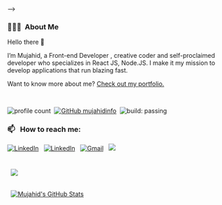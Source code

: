 <!-- ### Hi there, I'm <a href="https://mujahidislam.netlify.app">Mujahid</a> 👋
<h3>🐍 Python Lover 😍 || Motion Artist 💓</h3>
🔭 I’m currently working on <a href="https://programming-hero.com">Programming Hero</a> <br>
🌱 I’m currently learning React Js ❤ <br>
⚡ Fun fact: I love Traveling. 
<!--
**Mujahid-Developer/Mujahid-Developer** is a ✨ _special_ ✨ repository because its `README.md` (this file) appears on your GitHub profile.

Here are some ideas to get you started:

- 🔭 I’m currently working on ...
- 🌱 I’m currently learning ...
- 👯 I’m looking to collaborate on ...
- 🤔 I’m looking for help with ...
- 💬 Ask me about ...
- 📫 How to reach me: ...
- 😄 Pronouns: ...
- ⚡ Fun fact: ...
--> -->
<!-- [![Shrikanta's GitHub Banner](./assets/GitHubHeader.png)](http://shrikantamazumder.com/) -->

### 👨🏻‍💻 &nbsp;About Me

Hello there 👋

I’m Mujahid, a Front-end Developer , creative coder and self-proclaimed developer who specializes in React JS, Node.JS. I make it my mission to develop applications that run blazing fast.

Want to know more about me? [Check out my portfolio.](https://mujahidinfo.vercel.app/)

<br>

![profile count](https://komarev.com/ghpvc/?username=mujahidinfo&color=red)&nbsp;
[![GitHub mujahidinfo](https://img.shields.io/github/followers/mujahidinfo?label=follow&style=social)](https://github.com/mujahidinfo)&nbsp;
![build: passing](https://img.shields.io/badge/build-passing-success)

<!-- ### 🛠 &nbsp;Tech Stack -->
<!-- ![JavaScript](https://img.shields.io/badge/-JavaScript-05122A?style=flat&logo=javascript)&nbsp;
![React](https://img.shields.io/badge/-React-05122A?style=flat&logo=react)&nbsp;
![AdonisJS](https://img.shields.io/badge/-AsonisJS-gray)
![Swift](https://img.shields.io/badge/-Swift-05122A?style=flat&logo=swift)&nbsp;
![SwiftUI](https://img.shields.io/badge/-SwiftUI-05122A?style=flat&logo=swiftui)&nbsp;
![Dart](https://img.shields.io/badge/-Dart-05122A?style=flat&logo=Dart)&nbsp;
![Flutter](https://img.shields.io/badge/-Flutter-05122A?style=flat&logo=flutter)&nbsp;
![Bootstrap](https://img.shields.io/badge/-Bootstrap-05122A?style=flat&logo=bootstrap&logoColor=563D7C)
![HTML](https://img.shields.io/badge/-HTML-05122A?style=flat&logo=HTML5)&nbsp;
![CSS](https://img.shields.io/badge/-CSS-05122A?style=flat&logo=CSS3&logoColor=1572B6)&nbsp;
![Git](https://img.shields.io/badge/-Git-05122A?style=flat&logo=git)&nbsp;
![GitHub](https://img.shields.io/badge/-GitHub-05122A?style=flat&logo=github)&nbsp;\
![Visual Studio Code](https://img.shields.io/badge/-Visual%20Studio%20Code-05122A?style=flat&logo=visual-studio-code&logoColor=007ACC)&nbsp; -->

### 📫 &nbsp; How to reach me:

<a href="https://www.linkedin.com/in/mujahidinfo/"><img alt="LinkedIn" src="https://img.shields.io/badge/linkedin%20-%230077B5.svg?&style=flat&logo=linkedin&logoColor=white"/></a> &nbsp;
<a href="https://twitter.com/mujahid_info"><img alt="LinkedIn" src="https://img.shields.io/badge/twitter%20-%230077B5.svg?&style=flat&logo=twitter&logoColor=white"/></a> &nbsp;
<a href="mailto:mujahidulislam575@gmail.com"><img alt="Gmail" src="https://img.shields.io/badge/Gmail-D14836?style=flat&logo=gmail&logoColor=white" /></a> &nbsp;
<a href="https://instagram.com/showmujahid"><img src="https://img.shields.io/badge/-@showmujahid-E4405F?style=flat&logo=Instagram&logoColor=white"/></a> &nbsp;

<!-- ## &#x1f4c8; GitHub Stats -->

<br>

<a href="https://github.com/mujahidinfo">
  <img align="center" style="margin:0.5rem;" src="https://github-readme-stats.vercel.app/api/top-langs/?username=mujahidinfo&hide=html,css&title_color=ffffff&text_color=c9cacc&icon_color=4AB197&bg_color=1A2B34" />
</a>

<br>
<br>

<a href="https://github.com/mujahidinfo">
  <img align="center" style="margin:0.5rem; align:right;" src="https://github-readme-stats.vercel.app/api?username=mujahidinfo&show_icons=true&line_height=27&count_private=true&title_color=ffffff&text_color=c9cacc&icon_color=4AB097&bg_color=1A2B34" alt="Mujahid's GitHub Stats" />
</a>

<br>

<!--
💡 &nbsp; I'm a software developer and researcher at Credit Suisse, working on production of trading applications using the .NET framework. \
💻 &nbsp;I'm currently performing research in the field of multimodal detection of human behavioral patterns at VNIT, Nagpur.\
🎓&nbsp;I graduated form Visvesvaraya National Institute of Technology, Nagpur (B.Tech, Computer Science and Engineering, Batch of 2021).\
🌱 &nbsp;I'm on track for learning more about Artificial Intelligence, Homomorphic Encryption, and Computer Vision.\
✍️ &nbsp;In my free time, I play guitar, football and pursue writing as my hobbies.\
💬 &nbsp;Feel free to reach out to me for general consulting, or discussions on the aforementioned topics!\
✉️ &nbsp;You can email me at dhadwal1507@gmail.com. I'll try to respond as soon as possible!\
📄 &nbsp;You can check my [Resume](https://drive.google.com/file/d/1CqJoOAelUgnIOMNHqZAlMxR0F3nRoJuo/view?usp=sharing) for more details about work experience. -->

<!--
**AbhishekSinghDhadwal/AbhishekSinghDhadwal** is a ✨ _special_ ✨ repository because its `README.md` (this file) appears on your GitHub profile.

Here are some ideas to get you started:

- 🔭 I’m currently working on ...
- 🌱 I’m currently learning ...
- 👯 I’m looking to collaborate on ...
- 🤔 I’m looking for help with ...
- 💬 Ask me about ...
- 📫 How to reach me: ...
- 😄 Pronouns: ...
- ⚡ Fun fact: ...
-->
